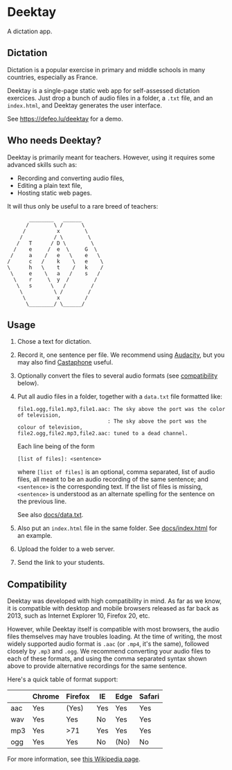# Deektay

A dictation app.

## Dictation

Dictation is a popular exercise in primary and middle schools in many
countries, especially as France.

Deektay is a single-page static web app for self-assessed dictation
exercices.  Just drop a bunch of audio files in a folder, a `.txt`
file, and an `index.html`, and Deektay generates the user interface.

See <https://defeo.lu/deektay> for a demo.

## Who needs Deektay?

Deektay is primarily meant for teachers.  However, using it requires
some advanced skills such as:

- Recording and converting audio files,
- Editing a plain text file,
- Hosting static web pages.

It will thus only be useful to a rare breed of teachers:

```
       ________   ______
      /        \ /      \
     /          x        \
    /          / \        \
   /   T      / D \        \
  /    e     /  e  \     G  \
 /     a    /   e   \    e   \
/      c   /    k    \   e    \
\      h   \    t    /   k    /
 \     e    \   a   /    s   /
  \    r     \  y  /        /
   \   s      \   /        /
    \          \ /        /
     \          x        /
      \________/ \______/
```


## Usage

1. Chose a text for dictation.

2. Record it, one sentence per file. We recommend using
   [Audacity](https://www.audacityteam.org/), but you may also find
   [Castaphone](https://defeo.lu/castaphone) useful.
   
3. Optionally convert the files to several audio formats (see
   [compatibility](#Compatibility) below).
   
4. Put all audio files in a folder, together with a `data.txt` file 
   formatted like:
   
   ```
   file1.ogg,file1.mp3,file1.aac: The sky above the port was the color of television,
                                : The sky above the port was the colour of television,
   file2.ogg,file2.mp3,file2.aac: tuned to a dead channel.
   ```
   
   Each line being of the form
   
   ```
   [list of files]: <sentence>
   ```
   
   where `[list of files]` is an optional, comma separated, list of
   audio files, all meant to be an audio recording of the same
   sentence; and `<sentence>` is the corresponding text. If the list
   of files is missing, `<sentence>` is understood as an alternate
   spelling for the sentence on the previous line.
   
   See also [docs/data.txt](docs/data.txt).
   
5. Also put an `index.html` file in the same folder. See
   [docs/index.html](docs/index.html) for an example.
   
6. Upload the folder to a web server.

7. Send the link to your students.


## Compatibility
 
Deektay was developed with high compatibility in mind. As far as we
know, it is compatible with desktop and mobile browsers released as
far back as 2013, such as Internet Explorer 10, Firefox 20, etc.

However, while Deektay itself is compatible with most browsers, the
audio files themselves may have troubles loading. At the time of
writing, the most widely supported audio format is `.aac` (or `.mp4`,
it's the same), followed closely by `.mp3` and `.ogg`.  We recommend
converting your audio files to each of these formats, and using the
comma separated syntax shown above to provide alternative recordings
for the same sentence.

Here's a quick table of format support:

| | Chrome | Firefox | IE | Edge | Safari|
|-|--------|---------|----|------|-------|
| aac | Yes | (Yes) | Yes | Yes | Yes|
| wav | Yes | Yes | No  | Yes | Yes|
| mp3 | Yes | >71 | Yes | Yes | Yes|
| ogg | Yes | Yes | No  | (No)| No|

For more information, see [this Wikipedia
page](https://en.wikipedia.org/wiki/HTML5_audio#Supported_audio_coding_formats).
